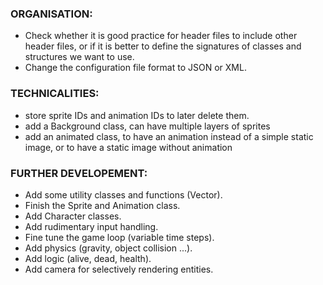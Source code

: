 ### ORGANISATION:

* Check whether it is good practice for header files to include other header files, or if it is better to define the signatures of classes and structures we want to use.
* Change the configuration file format to JSON or XML.


### TECHNICALITIES:

* store sprite IDs and animation IDs to later delete them.
* add a Background class, can have multiple layers of sprites
* add an animated class, to have an animation instead of a simple static image, or to have a static image without animation

### FURTHER DEVELOPEMENT:

* Add some utility classes and functions (Vector).
* Finish the Sprite and Animation class.
* Add Character classes.
* Add rudimentary input handling.
* Fine tune the game loop (variable time steps).
* Add physics (gravity, object collision ...).
* Add logic (alive, dead, health).
* Add camera for selectively rendering entities.